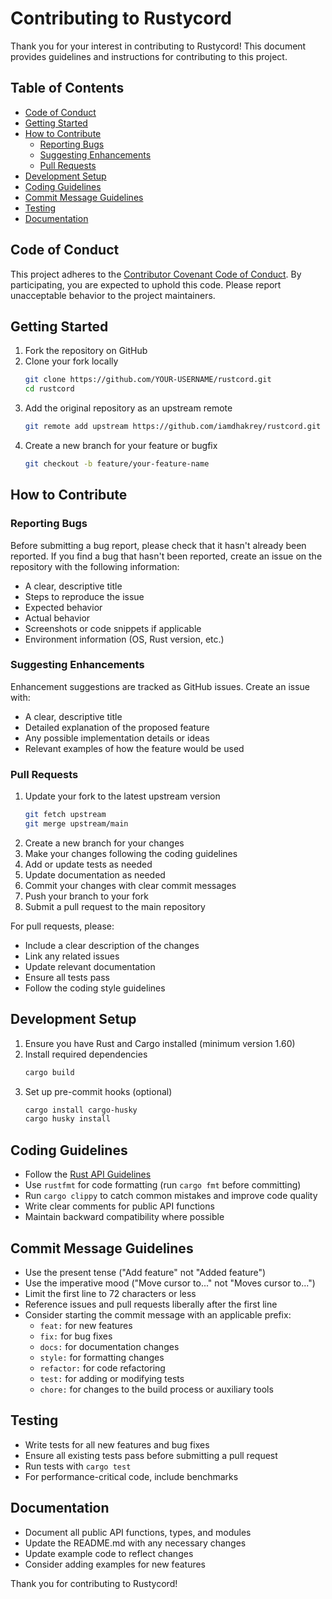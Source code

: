 # Contributing to Rustycord

Thank you for your interest in contributing to Rustycord! This document provides guidelines and instructions for contributing to this project.

## Table of Contents

- [Code of Conduct](#code-of-conduct)
- [Getting Started](#getting-started)
- [How to Contribute](#how-to-contribute)
  - [Reporting Bugs](#reporting-bugs)
  - [Suggesting Enhancements](#suggesting-enhancements)
  - [Pull Requests](#pull-requests)
- [Development Setup](#development-setup)
- [Coding Guidelines](#coding-guidelines)
- [Commit Message Guidelines](#commit-message-guidelines)
- [Testing](#testing)
- [Documentation](#documentation)

## Code of Conduct

This project adheres to the [Contributor Covenant Code of Conduct](CODE_OF_CONDUCT.md). By participating, you are expected to uphold this code. Please report unacceptable behavior to the project maintainers.

## Getting Started

1. Fork the repository on GitHub
2. Clone your fork locally
   ```bash
   git clone https://github.com/YOUR-USERNAME/rustcord.git
   cd rustcord
   ```
3. Add the original repository as an upstream remote
   ```bash
   git remote add upstream https://github.com/iamdhakrey/rustcord.git
   ```
4. Create a new branch for your feature or bugfix
   ```bash
   git checkout -b feature/your-feature-name
   ```

## How to Contribute

### Reporting Bugs

Before submitting a bug report, please check that it hasn't already been reported. If you find a bug that hasn't been reported, create an issue on the repository with the following information:

- A clear, descriptive title
- Steps to reproduce the issue
- Expected behavior
- Actual behavior
- Screenshots or code snippets if applicable
- Environment information (OS, Rust version, etc.)

### Suggesting Enhancements

Enhancement suggestions are tracked as GitHub issues. Create an issue with:

- A clear, descriptive title
- Detailed explanation of the proposed feature
- Any possible implementation details or ideas
- Relevant examples of how the feature would be used

### Pull Requests

1. Update your fork to the latest upstream version
   ```bash
   git fetch upstream
   git merge upstream/main
   ```
2. Create a new branch for your changes
3. Make your changes following the coding guidelines
4. Add or update tests as needed
5. Update documentation as needed
6. Commit your changes with clear commit messages
7. Push your branch to your fork
8. Submit a pull request to the main repository

For pull requests, please:

- Include a clear description of the changes
- Link any related issues
- Update relevant documentation
- Ensure all tests pass
- Follow the coding style guidelines

## Development Setup

1. Ensure you have Rust and Cargo installed (minimum version 1.60)
2. Install required dependencies
   ```bash
   cargo build
   ```
3. Set up pre-commit hooks (optional)
   ```bash
   cargo install cargo-husky
   cargo husky install
   ```

## Coding Guidelines

- Follow the [Rust API Guidelines](https://rust-lang.github.io/api-guidelines/)
- Use `rustfmt` for code formatting (run `cargo fmt` before committing)
- Run `cargo clippy` to catch common mistakes and improve code quality
- Write clear comments for public API functions
- Maintain backward compatibility where possible

## Commit Message Guidelines

- Use the present tense ("Add feature" not "Added feature")
- Use the imperative mood ("Move cursor to..." not "Moves cursor to...")
- Limit the first line to 72 characters or less
- Reference issues and pull requests liberally after the first line
- Consider starting the commit message with an applicable prefix:
  - `feat:` for new features
  - `fix:` for bug fixes
  - `docs:` for documentation changes
  - `style:` for formatting changes
  - `refactor:` for code refactoring
  - `test:` for adding or modifying tests
  - `chore:` for changes to the build process or auxiliary tools

## Testing

- Write tests for all new features and bug fixes
- Ensure all existing tests pass before submitting a pull request
- Run tests with `cargo test`
- For performance-critical code, include benchmarks

## Documentation

- Document all public API functions, types, and modules
- Update the README.md with any necessary changes
- Update example code to reflect changes
- Consider adding examples for new features

Thank you for contributing to Rustycord!
